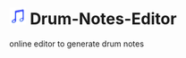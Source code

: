 # <img width=auto height="30" src="https://raw.githubusercontent.com/PlayerG9/Drum-Notes-Editor/master/README.assets/icon.png" alt="app-icon"> Drum-Notes-Editor

online editor to generate drum notes
